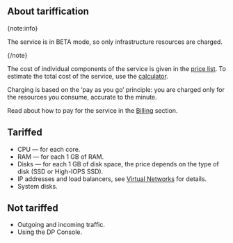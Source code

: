 ## About tariffication

{note:info}

The service is in BETA mode, so only infrastructure resources are charged.

{/note}

The cost of individual components of the service is given in the [price list](https://cloud.vk.com/pricelist). To estimate the total cost of the service, use the [calculator](https://cloud.vk.com/pricing).

Charging is based on the ‘pay as you go’ principle: you are charged only for the resources you consume, accurate to the minute.

Read about how to pay for the service in the [Billing](/en/intro/billing) section.

## Tariffed

- CPU — for each core.
- RAM — for each 1 GB of RAM.
- Disks — for each 1 GB of disk space, the price depends on the type of disk (SSD or High-IOPS SSD).
- IP addresses and load balancers, see [Virtual Networks](/en/networks/vnet/tariffication) for details.
- System disks.

## Not tariffed

- Outgoing and incoming traffic.
- Using the DP Console.

